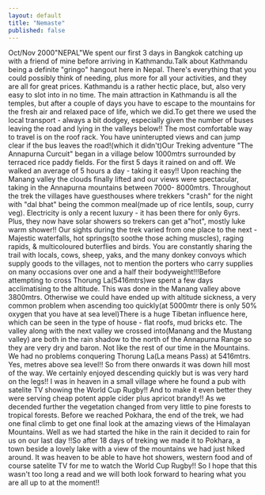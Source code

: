 ```yaml
---
layout: default
title: "Nemaste"
published: false
---
```


Oct/Nov 2000"NEPAL"We spent our first 3 days in Bangkok catching up with a 
friend of mine before arriving in Kathmandu.Talk about Kathmandu being a definite "gringo" hangout here 
in Nepal. There's everything that you could possibly think 
of needing, plus more for all your activities, and they are 
all for great prices.  Kathmandu is a rather hectic place, 
but, also very easy to slot into in no time.  The main 
attraction in Kathmandu is all the temples, but after a 
couple of days you have to escape to the mountains for the 
fresh air and relaxed pace of life, which we did.To get there we used the local transport - always a bit 
dodgey, especially given the number of buses leaving the 
road and lying in the valleys below!! The most comfortable 
way to travel is on the roof rack.  You have uninterupted 
views and can jump clear if the bus leaves the road!(which 
it didn't)Our Treking adventure "The Annapurna Curcuit" began in a 
village below
1000mtrs surrounded by terraced rice paddy fields.  For the 
first 5 days it rained on and off.  We walked an average of 
5 hours a day - taking it easy!! Upon reaching the Manang 
valley the clouds finally lifted and our views were 
spectacular, taking in the Annapurna mountains between 7000-
8000mtrs. Throughout the trek the villages have guesthouses 
where trekkers "crash" for the night with "dal bhat" being 
the common meal(made up of rice lentils, soup, curry veg).  Electricity is only a recent luxury - it has been there for 
only 6yrs. Plus, they now have solar showers so trekers can 
get a"hot",
mostly luke warm shower!! Our sights during the trek varied 
from one place to the next - Majestic waterfalls, hot 
springs(to soothe those aching muscles), raging rapids, & 
multicoloured buterflies and birds.
You are constantly sharing the trail with locals, cows, 
sheep, yaks, and the many donkey convoys which supply goods 
to the villages, not to mention the porters who carry 
supplies on many occasions over one and a half their 
bodyweight!!!Before attempting to cross Thorung La(5416mtrs)we spent a 
few days
acclimatising to the altitude.  This was done in the Manang 
valley above 3800mtrs.  Otherwise we could have ended up 
with altitude sickness, a very common problem when 
ascending too quickly(at 5000mtr there is only 50% oxygen 
that you have at sea level)There is a huge Tibetan influence here, which can be seen 
in the type of house - flat roofs, mud bricks etc.  The 
valley along with the next valley we crossed into(Manang 
and the Mustang valley) are  both in the rain shadow to the 
north of the Annapurna Range so they are very dry and 
baron.  Not like the rest of our time in the Mountains.  We had no problems conquering Thorung La(La means Pass) at 
5416mtrs. Yes, metres above sea level!! So from there 
onwards it was down hill most of the way.  We certainly 
enjoyed descending quickly but is was very hard on the 
legs!! I was in heaven in a small village where he found a 
pub with satelite TV showing the World Cup Rugby!!  And to 
make it even better they were serving cheap potent apple 
cider plus apricot brandy!!  As we decended further the vegetation changed from very 
little to pine forests to tropical forests.  Before we 
reached Pokhara, the end of the trek, we had one final 
climb to get one final look at the amazing views of the 
Himalayan Mountains. Well as we had started the hike in the 
rain it decided to rain for us on our last day !!So after 18 days of treking we made it to Pokhara, a town 
beside a lovely lake with a view of the mountains we had 
just hiked around.  It was heaven to be able to have hot 
showers, western food and of course satelite TV for me to 
watch the World Cup Rugby!!   So I hope that this wasn't 
too long a read and we will both look forward to hearing 
what you are all up to at the moment!!
